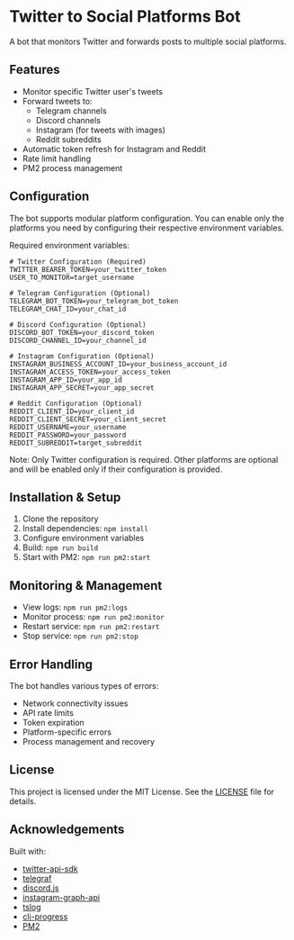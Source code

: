 # Twitter to Social Platforms Bot

A bot that monitors Twitter and forwards posts to multiple social platforms.

## Features

- Monitor specific Twitter user's tweets
- Forward tweets to:
  - Telegram channels
  - Discord channels
  - Instagram (for tweets with images)
  - Reddit subreddits
- Automatic token refresh for Instagram and Reddit
- Rate limit handling
- PM2 process management

## Configuration

The bot supports modular platform configuration. You can enable only the platforms you need by configuring their respective environment variables.

Required environment variables:
```env
# Twitter Configuration (Required)
TWITTER_BEARER_TOKEN=your_twitter_token
USER_TO_MONITOR=target_username

# Telegram Configuration (Optional)
TELEGRAM_BOT_TOKEN=your_telegram_bot_token
TELEGRAM_CHAT_ID=your_chat_id

# Discord Configuration (Optional)
DISCORD_BOT_TOKEN=your_discord_token
DISCORD_CHANNEL_ID=your_channel_id

# Instagram Configuration (Optional)
INSTAGRAM_BUSINESS_ACCOUNT_ID=your_business_account_id
INSTAGRAM_ACCESS_TOKEN=your_access_token
INSTAGRAM_APP_ID=your_app_id
INSTAGRAM_APP_SECRET=your_app_secret

# Reddit Configuration (Optional)
REDDIT_CLIENT_ID=your_client_id
REDDIT_CLIENT_SECRET=your_client_secret
REDDIT_USERNAME=your_username
REDDIT_PASSWORD=your_password
REDDIT_SUBREDDIT=target_subreddit
```

Note: Only Twitter configuration is required. Other platforms are optional and will be enabled only if their configuration is provided.

## Installation & Setup

1. Clone the repository
2. Install dependencies: `npm install`
3. Configure environment variables
4. Build: `npm run build`
5. Start with PM2: `npm run pm2:start`

## Monitoring & Management

- View logs: `npm run pm2:logs`
- Monitor process: `npm run pm2:monitor`
- Restart service: `npm run pm2:restart`
- Stop service: `npm run pm2:stop`

## Error Handling

The bot handles various types of errors:
- Network connectivity issues
- API rate limits
- Token expiration
- Platform-specific errors
- Process management and recovery

## License

This project is licensed under the MIT License. See the [LICENSE](LICENSE) file for details.

## Acknowledgements

Built with:
- [twitter-api-sdk](https://github.com/twitterdev/twitter-api-sdk)
- [telegraf](https://github.com/telegraf/telegraf)
- [discord.js](https://discord.js.org/)
- [instagram-graph-api](https://developers.facebook.com/docs/instagram-api/)
- [tslog](https://github.com/fullstack-build/tslog)
- [cli-progress](https://github.com/AndiDittrich/Node.CLI-Progress)
- [PM2](https://pm2.keymetrics.io/)




